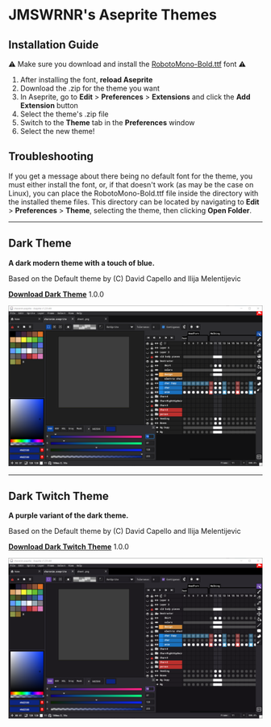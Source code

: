# JMSWRNR's Aseprite Themes

## Installation Guide

⚠️ Make sure you download and install the [RobotoMono-Bold.ttf](https://fonts.google.com/download?family=Roboto%20Mono) font ⚠️

1. After installing the font, **reload Aseprite**
2. Download the .zip for the theme you want
3. In Aseprite, go to **Edit** > **Preferences** > **Extensions** and click the **Add Extension** button
4. Select the theme's .zip file
5. Switch to the **Theme** tab in the **Preferences** window
6. Select the new theme!

## Troubleshooting
If you get a message about there being no default font for the theme, you must either install the font, or, if that doesn't work (as may be the case on Linux), you can place the RobotoMono-Bold.ttf file inside the directory with the installed theme files. This directory can be located by navigating to **Edit** > **Preferences** > **Theme**, selecting the theme, then clicking **Open Folder**.

---

## Dark Theme

**A dark modern theme with a touch of blue.**

Based on the Default theme by (C) David Capello and Ilija Melentijevic

**[Download Dark Theme](https://github.com/jmswrnr/aseprite-themes/releases/download/1.0.0/jmswrnr-dark-theme.zip)** 1.0.0

<img src="https://raw.githubusercontent.com/jmswrnr/aseprite-themes/master/screenshots/jmswrnr-dark-theme.png" alt="Dark Theme Screenshot" width="689px" style="max-width:100%">

---

## Dark Twitch Theme

**A purple variant of the dark theme.**

Based on the Default theme by (C) David Capello and Ilija Melentijevic

**[Download Dark Twitch Theme](https://github.com/jmswrnr/aseprite-themes/releases/download/1.0.0/jmswrnr-dark-twitch-theme.zip)** 1.0.0

<img src="https://raw.githubusercontent.com/jmswrnr/aseprite-themes/master/screenshots/jmswrnr-dark-twitch-theme.png" alt="Dark Twitch Theme Screenshot" width="689px" style="max-width:100%">
